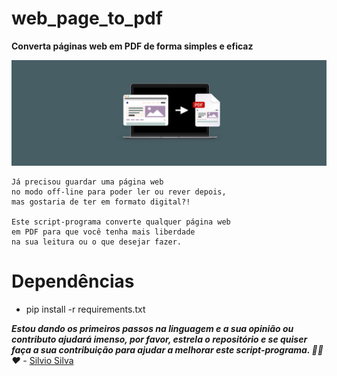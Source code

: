 # web_page_to_pdf
**Converta páginas web em PDF de forma simples e eficaz**

![](img/save-a-webpage-as-a-pdf-1920-646.png)

    Já precisou guardar uma página web
    no modo off-line para poder ler ou rever depois,
    mas gostaria de ter em formato digital?! 
    
    Este script-programa converte qualquer página web
    em PDF para que você tenha mais liberdade
    na sua leitura ou o que desejar fazer. 

# Dependências 

- pip install -r requirements.txt

**_Estou dando os primeiros passos na linguagem e a sua opinião ou contributo ajudará imenso, por favor, estrela o repositório e se quiser faça a sua contribuição para ajudar a melhorar este 
script-programa. 🙏🖖❤️_** - [Silvio Silva](/#)
